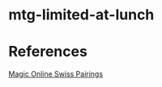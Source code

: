 # mtg-limited-at-lunch

# References
[Magic Online Swiss Pairings](https://magic.wizards.com/en/game-info/products/magic-online/swiss-pairings)
